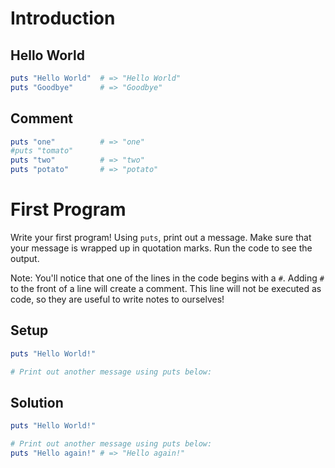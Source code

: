 # Introduction

## Hello World

```ruby
puts "Hello World"  # => "Hello World"
puts "Goodbye"      # => "Goodbye"
```

## Comment
```ruby
puts "one"          # => "one"
#puts "tomato"   
puts "two"          # => "two"
puts "potato"       # => "potato"
```

# First Program
Write your first program! Using `puts`, print out a message. Make sure that your message is wrapped up in quotation marks. Run the code to see the output. 

Note: You'll notice that one of the lines in the code begins with a `#`. Adding `#` to the front of a line will create a comment. This line will not be executed as code, so they are useful to write notes to ourselves!

## Setup
```ruby
puts "Hello World!"

# Print out another message using puts below:
```
## Solution
```ruby
puts "Hello World!"

# Print out another message using puts below:
puts "Hello again!" # => "Hello again!"
```